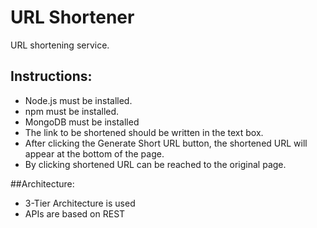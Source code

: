 # URL Shortener
URL shortening service.

## Instructions:
- Node.js must be installed.
- npm must be installed.
- MongoDB must be installed
- The link to be shortened should be written in the text box.
- After clicking the Generate Short URL button, the shortened URL will appear at the bottom of the page.
- By clicking shortened URL can be reached to the original page.

##Architecture:
- 3-Tier Architecture is used
- APIs are based on REST